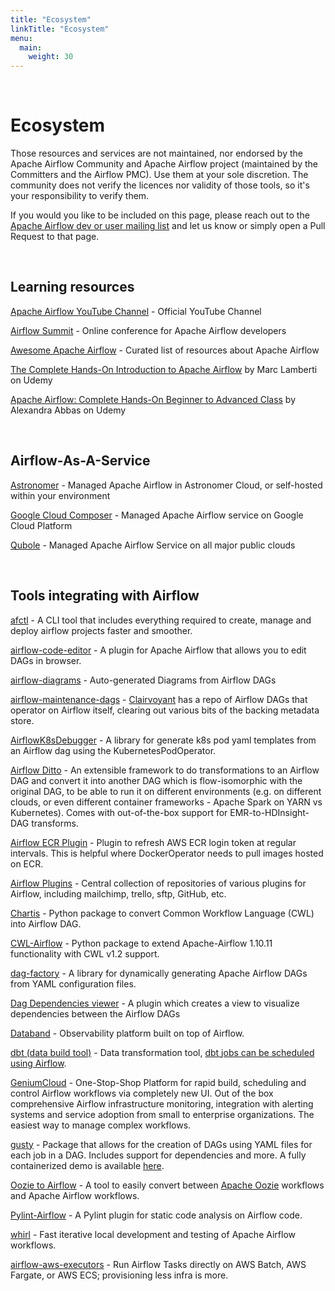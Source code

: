 ```yaml
---
title: "Ecosystem"
linkTitle: "Ecosystem"
menu:
  main:
    weight: 30
---
```


&nbsp;
&nbsp;

# Ecosystem

Those resources and services are not maintained, nor endorsed by the Apache Airflow Community and Apache Airflow project (maintained by the Committers and the Airflow PMC). Use them at your sole discretion. The community does not verify the licences nor validity of those tools, so it's your responsibility to verify them.

If you would you like to be included on this page, please reach out to the [Apache Airflow dev or user mailing list](https://airflow.apache.org/community/) and let us know or simply open a Pull Request to that page.

&nbsp;

## Learning resources

[Apache Airflow YouTube Channel](https://www.youtube.com/channel/UCSXwxpWZQ7XZ1WL3wqevChA) - Official YouTube Channel

[Airflow Summit](https://airflowsummit.org/) - Online conference for Apache Airflow developers

[Awesome Apache Airflow](https://github.com/jghoman/awesome-apache-airflow) - Curated list of resources about Apache Airflow

[The Complete Hands-On Introduction to Apache Airflow](https://www.udemy.com/course/the-complete-hands-on-course-to-master-apache-airflow) by Marc Lamberti on Udemy

[Apache Airflow: Complete Hands-On Beginner to Advanced Class](https://www.udemy.com/course/apache-airflow-course) by Alexandra Abbas on Udemy

&nbsp;

## Airflow-As-A-Service

[Astronomer](https://www.astronomer.io/) - Managed Apache Airflow in Astronomer Cloud, or self-hosted within your environment

[Google Cloud Composer](https://cloud.google.com/composer) - Managed Apache Airflow service on Google Cloud Platform

[Qubole](https://qubole.com) - Managed Apache Airflow Service on all major public clouds

&nbsp;

## Tools integrating with Airflow

[afctl](https://github.com/qubole/afctl) - A CLI tool that includes everything required to create, manage and deploy airflow projects faster and smoother.

[airflow-code-editor](https://github.com/andreax79/airflow-code-editor) - A plugin for Apache Airflow that allows you to edit DAGs in browser.

[airflow-diagrams](https://github.com/feluelle/airflow-diagrams) - Auto-generated Diagrams from Airflow DAGs

[airflow-maintenance-dags](https://github.com/teamclairvoyant/airflow-maintenance-dags) - [Clairvoyant](https://clairvoyantsoft.com/) has a repo of Airflow DAGs that operator on Airflow itself, clearing out various bits of the backing metadata store.

[AirflowK8sDebugger](https://github.com/Javier162380/AirflowKuberentesDebugger) - A library for generate k8s pod yaml templates from an Airflow dag using the KubernetesPodOperator.

[Airflow Ditto](https://github.com/angadsingh/airflow-ditto) - An extensible framework to do transformations to an Airflow DAG and convert it into another DAG which is flow-isomorphic with the original DAG, to be able to run it on different environments (e.g. on different clouds, or even different container frameworks - Apache Spark on YARN vs Kubernetes). Comes with out-of-the-box support for EMR-to-HDInsight-DAG transforms.

[Airflow ECR Plugin](https://github.com/asandeep/airflow-ecr-plugin) - Plugin to refresh AWS ECR login token at regular intervals. This is helpful where DockerOperator needs to pull images hosted on ECR.

[Airflow Plugins](https://github.com/airflow-plugins/) - Central collection of repositories of various plugins for Airflow, including mailchimp, trello, sftp, GitHub, etc.

[Chartis](https://github.com/trejas/chartis) - Python package to convert Common Workflow Language (CWL) into Airflow DAG.

[CWL-Airflow](https://github.com/Barski-lab/cwl-airflow) - Python package to extend Apache-Airflow 1.10.11 functionality with CWL v1.2 support.

[dag-factory](https://github.com/ajbosco/dag-factory) - A library for dynamically generating Apache Airflow DAGs from YAML configuration files.

[Dag Dependencies viewer](https://github.com/ms32035/airflow-dag-dependencies) - A plugin which creates a view to visualize dependencies between the Airflow DAGs

[Databand](https://databand.ai/) - Observability platform built on top of Airflow.

[dbt (data build tool)](https://docs.getdbt.com/) - Data transformation tool, [dbt jobs can be scheduled using Airflow](https://docs.getdbt.com/docs/running-a-dbt-project/running-dbt-in-production/#using-airflow).

[GeniumCloud](https://geniumcloud.com) - One-Stop-Shop Platform for rapid build, scheduling and control Airflow workflows via completely new UI. Out of the box comprehensive Airflow infrastructure monitoring, integration with alerting systems and service adoption from small to enterprise organizations. The easiest way to manage complex workflows.

[gusty](https://github.com/chriscardillo/gusty) - Package that allows for the creation of DAGs using YAML files for each job in a DAG. Includes support for dependencies and more. A fully containerized demo is available [here](https://github.com/chriscardillo/gusty-demo).

[Oozie to Airflow](https://github.com/GoogleCloudPlatform/oozie-to-airflow) - A tool to easily convert between [Apache Oozie](http://oozie.apache.org/) workflows and Apache Airflow workflows.

[Pylint-Airflow](https://github.com/BasPH/pylint-airflow) - A Pylint plugin for static code analysis on Airflow code.

[whirl](https://github.com/godatadriven/whirl) - Fast iterative local development and testing of Apache Airflow workflows.

[airflow-aws-executors](https://github.com/aelzeiny/airflow-aws-executors) - Run Airflow Tasks directly on AWS Batch, AWS Fargate, or AWS ECS; provisioning less infra is more.
